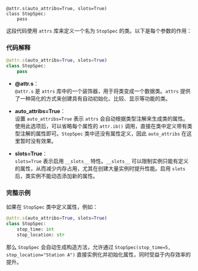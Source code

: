 ```
@attr.s(auto_attribs=True, slots=True)
class StopSpec:
    pass
```


这段代码使用 `attrs` 库来定义一个名为 `StopSpec` 的类。以下是每个参数的作用：

### 代码解释

```python
@attr.s(auto_attribs=True, slots=True)
class StopSpec:
    pass
```

- **@attr.s**：  
  `@attr.s` 是 `attrs` 库中的一个装饰器，用于将类变成一个数据类。`attrs` 提供了一种简化的方式来创建具有自动初始化、比较、显示等功能的类。

- **auto_attribs=True**：  
  设置 `auto_attribs=True` 表示 `attrs` 会自动根据类型注解来生成类的属性。使用此选项后，可以省略每个属性的 `attr.ib()` 调用，直接在类中定义带有类型注解的属性即可。`StopSpec` 类中还没有属性定义，因此 `auto_attribs` 在这里暂时没有效果。

- **slots=True**：  
  `slots=True` 表示启用 `__slots__` 特性。`__slots__` 可以限制实例只能有定义的属性，从而减少内存占用，尤其在创建大量实例时提升性能。启用 `slots` 后，类实例不能动态添加新的属性。

### 完整示例

如果在 `StopSpec` 类中定义属性，例如：

```python
@attr.s(auto_attribs=True, slots=True)
class StopSpec:
    stop_time: int
    stop_location: str
```

那么 `StopSpec` 会自动生成构造方法，允许通过 `StopSpec(stop_time=5, stop_location="Station A")` 直接实例化并初始化属性，同时受益于内存效率的提升。